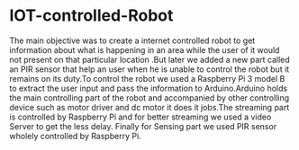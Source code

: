 # IOT-controlled-Robot
The main objective was to create a internet controlled robot to get information about what is happening in an area while the user of it would not present on that particular location
.But later we added a new part called an PIR sensor that help an user when he is unable to control the robot but it remains on its duty.To control the robot we used a Raspberry Pi 3 model B to extract the user input and pass the information to Arduino.Arduino holds the main controlling part of the robot and accompanied by other controlling device such as motor driver and dc motor it does it jobs.The streaming part is controlled by Raspberry Pi and for better streaming we used a video Server to get the less delay. Finally for Sensing part we used PIR sensor wholely controlled by Raspberry Pi.
